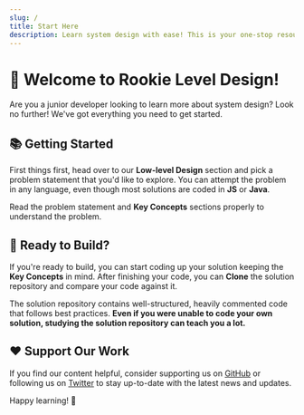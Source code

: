 ```yaml
---
slug: /
title: Start Here
description: Learn system design with ease! This is your one-stop resource to start learning system design for junior developers.
---
```


# 👋 Welcome to Rookie Level Design!

Are you a junior developer looking to learn more about system design? Look no further! We've got everything you need to get started.

## 📚 Getting Started

First things first, head over to our **Low-level Design** section and pick a problem statement that you'd like to explore. You can attempt the problem in any language, even though most solutions are coded in **JS** or **Java**.

Read the problem statement and **Key Concepts** sections properly to understand the problem. 

## 🚀 Ready to Build?

If you're ready to build, you can start coding up your solution keeping the **Key Concepts** in mind. After finishing your code, you can **Clone** the solution repository and compare your code against it. 

The solution repository contains well-structured, heavily commented code that follows best practices. **Even if you were unable to code your own solution, studying the solution repository can teach you a lot.**

## ❤️ Support Our Work

If you find our content helpful, consider supporting us on [GitHub](https://github.com/siddhantchimankar) or following us on [Twitter](https://twitter.com/siddhantapricot) to stay up-to-date with the latest news and updates.

Happy learning! 🎉
